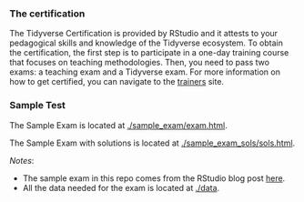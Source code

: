 ### The certification

The Tidyverse Certification is provided by RStudio and it attests to
your pedagogical skills and knowledge of the Tidyverse ecosystem. To
obtain the certification, the first step is to participate in a one-day
training course that focuses on teaching methodologies. Then, you need
to pass two exams: a teaching exam and a Tidyverse exam. For more
information on how to get certified, you can navigate to the
[trainers](https://education.rstudio.com/trainers/) site.

### Sample Test

The Sample Exam is located at
[./sample\_exam/exam.html](https://marlycormar.github.io/tidyverse_sample_exam/sample_exam/exam.html).

The Sample Exam with solutions is located at
[./sample\_exam\_sols/sols.html](https://marlycormar.github.io/tidyverse_sample_exam/sample_exam_sols/sols.html).

*Notes*:

  - The sample exam in this repo comes from the RStudio blog post
    [here](https://education.rstudio.com/blog/2020/02/instructor-certification-exams/).
  - All the data needed for the exam is located at [./data](./data/).
